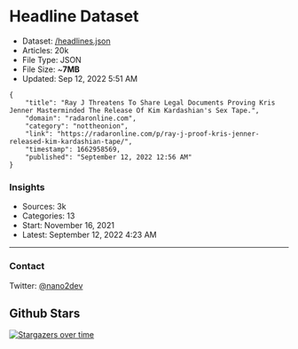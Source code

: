 # Headline Dataset

- Dataset: [/headlines.json](https://raw.githubusercontent.com/fwd/news/master/headlines.json) 
- Articles: 20k
- File Type: JSON
- File Size: ~**7MB**
- Updated: Sep 12, 2022 5:51 AM

```
{
    "title": "Ray J Threatens To Share Legal Documents Proving Kris Jenner Masterminded The Release Of Kim Kardashian's Sex Tape.",
    "domain": "radaronline.com",
    "category": "nottheonion",
    "link": "https://radaronline.com/p/ray-j-proof-kris-jenner-released-kim-kardashian-tape/",
    "timestamp": 1662958569,
    "published": "September 12, 2022 12:56 AM"
}
```

### Insights

- Sources: 3k
- Categories: 13
- Start: November 16, 2021
- Latest: September 12, 2022 4:23 AM

---

### Contact 

Twitter: [@nano2dev](https://twitter.com/nano2dev)

## Github Stars

[![Stargazers over time](https://starchart.cc/fwd/news.svg)](https://starchart.cc/fwd/news)
